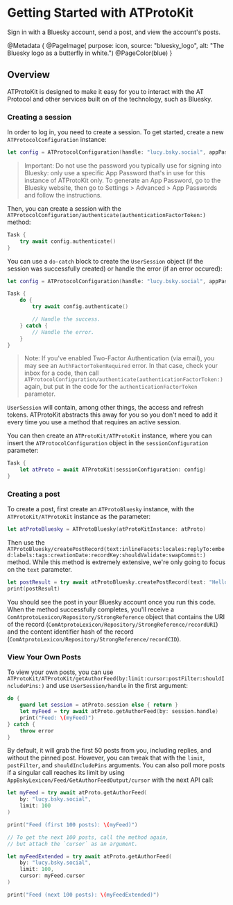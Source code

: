 # Getting Started with ATProtoKit

Sign in with a Bluesky account, send a post, and view the account's posts.

@Metadata {
    @PageImage(
        purpose: icon, 
        source: "bluesky_logo", 
        alt: "The Bluesky logo as a butterfly in white.")
    @PageColor(blue)
}

## Overview

ATProtoKit is designed to make it easy for you to interact with the AT Protocol and other services built on of the technology, such as Bluesky. 

### Creating a session

In order to log in, you need to create a session. To get started, create a new ``ATProtocolConfiguration`` instance:

```swift
let config = ATProtocolConfiguration(handle: "lucy.bsky.social", appPassword: "g8DBhaj-948uBho-Zh6c8Wl")
```
 
> Important: Do not use the password you typically use for signing into Bluesky: only use a specific App Password that's in use for this instance of ATProtoKit only. To generate an App Password, go to the Bluesky website, then go to Settings > Advanced > App Passwords and follow the instructions.

Then, you can create a session with the ``ATProtocolConfiguration/authenticate(authenticationFactorToken:)`` method:

```swift
Task {
    try await config.authenticate()
}
```

You can use a `do-catch` block to create the ``UserSession`` object (if the session was successfully created) or handle the error (if an error occured):

```swift
let config = ATProtocolConfiguration(handle: "lucy.bsky.social", appPassword: "hunter2")

Task {
    do {
        try await config.authenticate()

        // Handle the success.
    } catch {
        // Handle the error.
    }
}
```

> Note: If you've enabled Two-Factor Authentication (via email), you may see an `AuthFactorTokenRequired` error. In that case, check your inbox for a code, then call ``ATProtocolConfiguration/authenticate(authenticationFactorToken:)`` again, but put in the code for the `authenticationFactorToken` parameter.

``UserSession`` will contain, among other things, the access and refresh tokens. ATProtoKit abstracts this away for you so you don't need to add it every time you use a method that requires an active session.

You can then create an ``ATProtoKit/ATProtoKit`` instance, where you can insert the ``ATProtocolConfiguration`` object in the `sessionConfiguration` parameter:

```swift
Task {
    let atProto = await ATProtoKit(sessionConfiguration: config)
}
```

### Creating a post
To create a post, first create an ``ATProtoBluesky`` instance, with the ``ATProtoKit/ATProtoKit`` instance as the parameter:
```swift
let atProtoBluesky = ATProtoBluesky(atProtoKitInstance: atProto)
```

Then use the ``ATProtoBluesky/createPostRecord(text:inlineFacets:locales:replyTo:embed:labels:tags:creationDate:recordKey:shouldValidate:swapCommit:)`` method. While this method is extremely extensive, we're only going to focus on the `text` parameter.

```swift
let postResult = try await atProtoBluesky.createPostRecord(text: "Hello Bluesky!")
print(postResult)
```

You should see the post in your Bluesky account once you run this code. When the method successfully completes, you'll receive a ``ComAtprotoLexicon/Repository/StrongReference`` object that contains the URI of the record (``ComAtprotoLexicon/Repository/StrongReference/recordURI``) and the content identifier hash of the record (``ComAtprotoLexicon/Repository/StrongReference/recordCID``).

### View Your Own Posts

To view your own posts, you can use ``ATProtoKit/ATProtoKit/getAuthorFeed(by:limit:cursor:postFilter:shouldIncludePins:)`` and use ``UserSession/handle`` in the first argument:

```swift
do {
    guard let session = atProto.session else { return }
    let myFeed = try await atProto.getAuthorFeed(by: session.handle)
    print("Feed: \(myFeed)")
} catch {
    throw error
}
```

By default, it will grab the first 50 posts from you, including replies, and without the pinned post. However, you can tweak that with the `limit`, `postFilter`, and `shouldIncludePins` arguments. You can also poll more posts if a singular call reaches its limit by using ``AppBskyLexicon/Feed/GetAuthorFeedOutput/cursor`` with the next API call:

```swift
let myFeed = try await atProto.getAuthorFeed(
    by: "lucy.bsky.social",
    limit: 100
)

print("Feed (first 100 posts): \(myFeed)")

// To get the next 100 posts, call the method again,
// but attach the `cursor` as an argument.

let myFeedExtended = try await atProto.getAuthorFeed(
    by: "lucy.bsky.social",
    limit: 100,
    cursor: myFeed.cursor
)

print("Feed (next 100 posts): \(myFeedExtended)")
```
